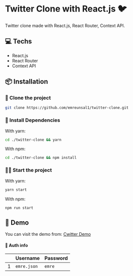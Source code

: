 # Twitter Clone with React.js 🐦
Twitter clone made with React.js, React Router, Context API.
## 💻 Techs
- React.js
- React Router
- Context API
## 📦 Installation
### 📰 Clone the project
```bash
git clone https://github.com/emreunsal1/twitter-clone.git
```
### 🔻 Install Dependencies
With yarn:
```bash
cd ./twitter-clone && yarn
```
With npm:
```bash
cd ./twitter-clone && npm install
```
### 🏃‍♂️ Start the project
With yarn:
```bash
yarn start
```
With npm:
```
npm run start
```
## 🔴 Demo
You can visit the demo from: [Cwitter Demo](https://twitter-clone-nine-tan.vercel.app/)
#### 🔐 Auth info
| | Username | Password |
| -- | ------------- | ------------- |
| 1 | `emre.json` | `emre` |